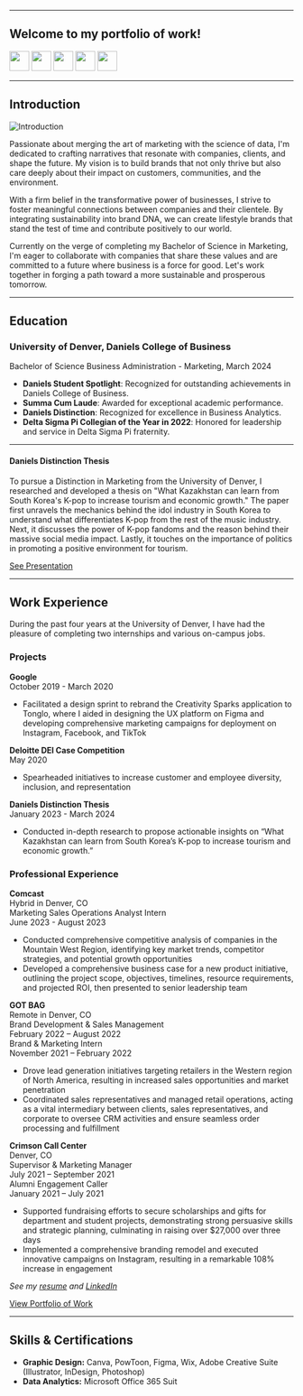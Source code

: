 <a name="top"></a>
<hr>

## Welcome to my portfolio of work! 
[<img src="https://user-images.githubusercontent.com/91146906/162140860-bfb69654-5603-49bd-a7a1-a836ab1c772c.svg" height="35"/>](#education)
[<img src="https://user-images.githubusercontent.com/91146906/152290724-72946642-3e58-4ba3-b5b8-b687628526b1.svg" height="35"/>](#DanielsDistinction)
[<img src="https://user-images.githubusercontent.com/91146906/162140921-207cd392-cfe5-40e6-a84e-0a16e19e405a.svg" height="35"/>](#profExp)
[<img src="https://user-images.githubusercontent.com/91146906/162140965-cf707805-9abd-43f7-8314-4f96794c44dc.svg" height="35"/>](#skills)
[<img src="https://user-images.githubusercontent.com/91146906/162140965-cf707805-9abd-43f7-8314-4f96794c44dc.svg" height="35"/>](#musicProjects)

<hr>

## Introduction

![Introduction](https://static.wixstatic.com/media/b0af15_5f63f193e0d94b49915d84f74e7aa228~mv2.jpg/v1/fill/w_980,h_1098,al_c,q_85,usm_0.66_1.00_0.01,enc_auto/b0af15_5f63f193e0d94b49915d84f74e7aa228~mv2.jpg)

Passionate about merging the art of marketing with the science of data, I'm dedicated to crafting narratives that resonate with companies, clients, and shape the future. My vision is to build brands that not only thrive but also care deeply about their impact on customers, communities, and the environment.

With a firm belief in the transformative power of businesses, I strive to foster meaningful connections between companies and their clientele. By integrating sustainability into brand DNA, we can create lifestyle brands that stand the test of time and contribute positively to our world.

Currently on the verge of completing my Bachelor of Science in Marketing, I'm eager to collaborate with companies that share these values and are committed to a future where business is a force for good. Let's work together in forging a path toward a more sustainable and prosperous tomorrow.

<a name="education"></a>
<hr>


## Education
### University of Denver, Daniels College of Business
Bachelor of Science Business Administration - Marketing, March 2024

<ul>
  <li><b>Daniels Student Spotlight</b>: Recognized for outstanding achievements in Daniels College of Business.</li>
  <li><b>Summa Cum Laude</b>: Awarded for exceptional academic performance.</li>
  <li><b>Daniels Distinction</b>: Recognized for excellence in Business Analytics.</li>
  <li><b>Delta Sigma Pi Collegian of the Year in 2022</b>: Honored for leadership and service in Delta Sigma Pi fraternity.</li>
</ul>

<a name="DanielsDistinction"></a>
<hr>

#### Daniels Distinction Thesis

To pursue a Distinction in Marketing from the University of Denver, I researched and developed a thesis on "What Kazakhstan can learn from South Korea's K-pop to increase tourism and economic growth." The paper first unravels the mechanics behind the idol industry in South Korea to understand what differentiates K-pop from the rest of the music industry. Next, it discusses the power of K-pop fandoms and the reason behind their massive social media impact. Lastly, it touches on the importance of politics in promoting a positive environment for tourism.

[See Presentation](https://www.canva.com/design/DAF4U-F6h_o/83o77ySxpoyR8tr0Mgp0dw/view?utm_content=DAF4U-F6h_o&utm_campaign=designshare&utm_medium=link&utm_source=editor)

<a name="profExp"></a>
<hr>


## Work Experience

During the past four years at the University of Denver, I have had the pleasure of completing two internships and various on-campus jobs.

### Projects

**Google**  
October 2019 - March 2020  
- Facilitated a design sprint to rebrand the Creativity Sparks application to Tonglo, where I aided in designing the UX platform on Figma and developing comprehensive marketing campaigns for deployment on Instagram, Facebook, and TikTok

**Deloitte DEI Case Competition**  
May 2020  
- Spearheaded initiatives to increase customer and employee diversity, inclusion, and representation

**Daniels Distinction Thesis**  
January 2023 - March 2024  
- Conducted in-depth research to propose actionable insights on “What Kazakhstan can learn from South Korea’s K-pop to increase tourism and economic growth.”

### Professional Experience

**Comcast**  
Hybrid in Denver, CO  
Marketing Sales Operations Analyst Intern  
June 2023 - August 2023  
- Conducted comprehensive competitive analysis of companies in the Mountain West Region, identifying key market trends, competitor strategies, and potential growth opportunities
- Developed a comprehensive business case for a new product initiative, outlining the project scope, objectives, timelines, resource requirements, and projected ROI, then presented to senior leadership team

**GOT BAG**  
Remote in Denver, CO  
Brand Development & Sales Management  
February 2022 – August 2022  
Brand & Marketing Intern  
November 2021 – February 2022  
- Drove lead generation initiatives targeting retailers in the Western region of North America, resulting in increased sales opportunities and market penetration
- Coordinated sales representatives and managed retail operations, acting as a vital intermediary between clients, sales representatives, and corporate to oversee CRM activities and ensure seamless order processing and fulfillment

**Crimson Call Center**  
Denver, CO  
Supervisor & Marketing Manager  
July 2021 – September 2021  
Alumni Engagement Caller  
January 2021 – July 2021  
- Supported fundraising efforts to secure scholarships and gifts for department and student projects, demonstrating strong persuasive skills and strategic planning, culminating in raising over $27,000 over three days
- Implemented a comprehensive branding remodel and executed innovative campaigns on Instagram, resulting in a remarkable 108% increase in engagement

<i>See my [resume](https://leahpring.wixsite.com/leahpringportfolio/about-me) and [LinkedIn](https://www.linkedin.com/in/leahpring/)</i>

[View Portfolio of Work](https://leahpring.wixsite.com/leahpringportfolio)

<a name="skills"></a>
<hr>


## Skills & Certifications

- **Graphic Design:** Canva, PowToon, Figma, Wix, Adobe Creative Suite (Illustrator, InDesign, Photoshop)
- **Data Analytics:** Microsoft Office 365 Suit
